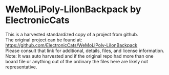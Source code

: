 
# WeMoLiPoly-LiIonBackpack by ElectronicCats  
This is a harvested standardized copy of a project from github.  
The original project can be found at:  
https://github.com/ElectronicCats/WeMoLiPoly-LiIonBackpack  
Please consult that link for additional, details, files, and license information.  
Note: It was auto harvested and if the original repo had more than one board file or anything out of the ordinary the files here are likely not representative.  
    